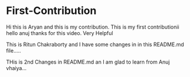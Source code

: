 # First-Contribution
Hi this is Aryan and this is my contribution.
This is my first contributionii
hello anuj thanks for this video. Very Helpful

This is Ritun Chakraborty and I have some changes in 
in this README.md file.....


THis is 2nd Changes in README.md an I am glad to learn from Anuj vhaiya...
